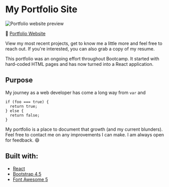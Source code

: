 # My Portfolio Site

![Portfolio website preview](./img/portfolio_preview.png)

:link: [Portfolio Website](https://angelicamapeso.github.io/portfolio-v2/)

View my most recent projects, get to know me a little more and feel free to reach out. If you're interested, you can also grab a copy of my resume.

This portfolio was an ongoing effort throughout Bootcamp. It started with hard-coded HTML pages and has now turned into a React application.

## Purpose

My journey as a web developer has come a long way from `var` and

```
if (foo === true) {
  return true;
} else {
  return false;
}
```

My portfolio is a place to document that growth (and my current blunders). Feel free to contact me on any improvements I can make. I am always open for feedback. :smile:

## Built with:

- [React](https://reactjs.org/)
- [Bootstrap 4.5](https://getbootstrap.com/)
- [Font Awesome 5](https://fontawesome.com/)
